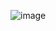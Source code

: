 ![image](https://github.com/omrawal/Design-Patterns/assets/51584907/a1cd36e4-4c29-4eb0-a815-94b34942e8e2)
